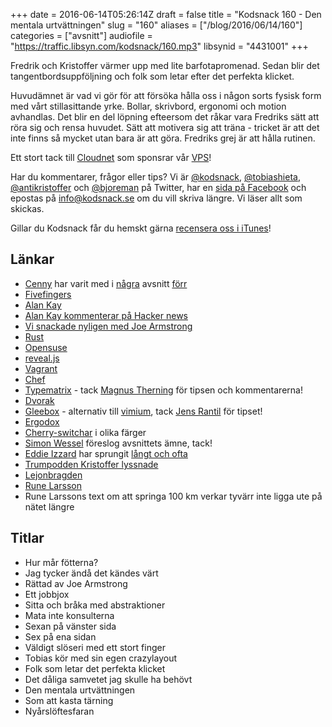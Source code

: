 +++
date = 2016-06-14T05:26:14Z
draft = false
title = "Kodsnack 160 - Den mentala urtvättningen"
slug = "160"
aliases = ["/blog/2016/06/14/160"]
categories = ["avsnitt"]
audiofile = "https://traffic.libsyn.com/kodsnack/160.mp3"
libsynid = "4431001"
+++

Fredrik och Kristoffer värmer upp med lite barfotapromenad. Sedan blir det tangentbordsuppföljning och folk som letar efter det perfekta klicket.

Huvudämnet är vad vi gör för att försöka hålla oss i någon sorts fysisk form med vårt stillasittande yrke. Bollar, skrivbord, ergonomi och motion avhandlas. Det blir en del löpning efteersom det råkar vara Fredriks sätt att röra sig och rensa huvudet. Sätt att motivera sig att träna - tricket är att det inte finns så mycket utan bara är att göra. Fredriks grej är att hålla rutinen.

Ett stort tack till [Cloudnet](http://www.cloudnet.se) som sponsrar vår [VPS](http://en.wikipedia.org/wiki/Virtual_private_server)!

Har du kommentarer, frågor eller tips? Vi är [@kodsnack](https://www.twitter.com/kodsnack), [@tobiashieta](https://www.twitter.com/tobiashieta), [@antikristoffer](https://www.twitter.com/antikristoffer) och [@bjoreman](https://www.twitter.com/bjoreman) på Twitter, har en [sida på Facebook](https://www.facebook.com/kodsnack) och epostas på [info@kodsnack.se](mailto:info@kodsnack.se) om du vill skriva längre. Vi läser allt som skickas.

Gillar du Kodsnack får du hemskt gärna [recensera oss i iTunes](http://itunes.apple.com/se/podcast/kodsnack/id561631498?l=en)!

## Länkar ##
* [Cenny](https://twitter.com/Cennydavidsson) har varit med i [några](https://kodsnack.se/91/) avsnitt [förr](https://kodsnack.se/139/)
* [Fivefingers](https://en.wikipedia.org/wiki/Vibram_FiveFingers)
* [Alan Kay](https://en.wikipedia.org/wiki/Alan_Kay)
* [Alan Kay kommenterar på Hacker news](https://news.ycombinator.com/item?id=11808551)
* [Vi snackade nyligen med Joe Armstrong](https://kodsnack.se/156/)
* [Rust](https://www.rust-lang.org)
* [Opensuse](https://sv.opensuse.org/V%C3%A4lkommen_till_openSUSE.org)
* [reveal.js](http://lab.hakim.se/reveal-js/#/)
* [Vagrant](https://www.vagrantup.com/)
* [Chef](https://en.wikipedia.org/wiki/Chef_%28software%29)
* [Typematrix](http://www.typematrix.com/) - tack [Magnus Therning](https://twitter.com/magthe) för tipsen och kommentarerna!
* [Dvorak](https://en.wikipedia.org/wiki/Dvorak_Simplified_Keyboard)
* [Gleebox](http://thegleebox.com/) - alternativ till [vimium](https://vimium.github.io/), tack [Jens Rantil](https://twitter.com/jensrantil) för tipset!
* [Ergodox](http://ergodox.org/)
* [Cherry-switchar](http://www.keyboardco.com/blog/index.php/2012/12/an-introduction-to-cherry-mx-mechanical-switches/) i olika färger
* [Simon Wessel](https://twitter.com/nllptr) föreslog avsnittets ämne, tack!
* [Eddie Izzard](https://en.wikipedia.org/wiki/Eddie_Izzard) har sprungit [långt och ofta](http://news.bbc.co.uk/2/hi/8256589.stm)
* [Trumpodden Kristoffer lyssnade](http://danielglass.com/tackling-life-pt-1-preparation/)
* [Lejonbragden](http://www.lejonbragden.se/)
* [Rune Larsson](http://www.loparlarsson.se/)
* Rune Larssons text om att springa 100 km verkar tyvärr inte ligga ute på nätet längre

## Titlar ##
* Hur mår fötterna?
* Jag tycker ändå det kändes värt
* Rättad av Joe Armstrong
* Ett jobbjox
* Sitta och bråka med abstraktioner
* Mata inte konsulterna
* Sexan på vänster sida
* Sex på ena sidan
* Väldigt slöseri med ett stort finger
* Tobias kör med sin egen crazylayout
* Folk som letar det perfekta klicket
* Det dåliga samvetet jag skulle ha behövt
* Den mentala urtvättningen
* Som att kasta tärning
* Nyårslöftesfaran